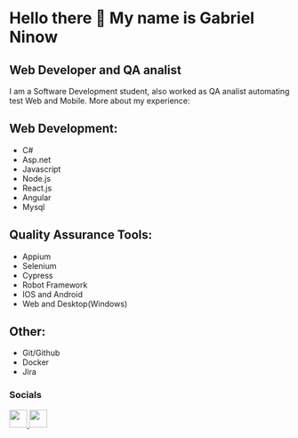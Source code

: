 Hello there 👋 My name is Gabriel Ninow
==============================

Web Developer and QA analist
----------------------------

I am a Software Development student, also worked as QA analist automating test Web and Mobile. More about my experience: 
## Web Development: 
<ul>
  <li>C#</li>
  <li>Asp.net</li>
  <li>Javascript</li>
  <li>Node.js</li>
  <li>React.js</li>
  <li>Angular</li>
  <li>Mysql</li>
</ul>  

## Quality Assurance Tools:
<ul>
  <li>Appium</li>
  <li>Selenium</li>
  <li>Cypress</li>
  <li> Robot Framework</li>
  <li>IOS and Android</li>
  <li>Web and Desktop(Windows)</li>
</ul>

## Other: 
<ul>
  <li>Git/Github </li>
  <li>Docker</li>
  <li>Jira</li>
</ul>  



### Socials

<p align="left"> <a href="https://www.github.com/GabrielNinow" target="_blank" rel="noreferrer"> <picture> <source media="(prefers-color-scheme: dark)" srcset="https://raw.githubusercontent.com/danielcranney/readme-generator/main/public/icons/socials/github-dark.svg" /> <source media="(prefers-color-scheme: light)" srcset="https://raw.githubusercontent.com/danielcranney/readme-generator/main/public/icons/socials/github.svg" /> <img src="https://raw.githubusercontent.com/danielcranney/readme-generator/main/public/icons/socials/github.svg" width="32" height="32" /> </picture> </a> <a href="https://www.linkedin.com/in/gabriel-ninow" target="_blank" rel="noreferrer"> <picture> <source media="(prefers-color-scheme: dark)" srcset="https://raw.githubusercontent.com/danielcranney/readme-generator/main/public/icons/socials/linkedin-dark.svg" /> <source media="(prefers-color-scheme: light)" srcset="https://raw.githubusercontent.com/danielcranney/readme-generator/main/public/icons/socials/linkedin.svg" /> <img src="https://raw.githubusercontent.com/danielcranney/readme-generator/main/public/icons/socials/linkedin.svg" width="32" height="32" /> </picture> </a></p>
